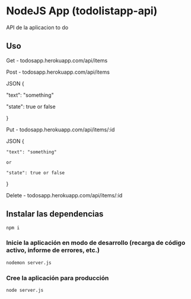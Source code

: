 # NodeJS App (todolistapp-api)

API de la aplicacion to do

## Uso

Get - todosapp.herokuapp.com/api/items

Post - todosapp.herokuapp.com/api/items

JSON
{
  
  "text": "something"
  
  "state": true or false
  
}

Put - todosapp.herokuapp.com/api/items/:id

JSON
{

    "text": "something"

    or

    "state": true or false

}

Delete - todosapp.herokuapp.com/api/items/:id

## Instalar las dependencias
```bash
npm i
```

### Inicie la aplicación en modo de desarrollo (recarga de código activo, informe de errores, etc.)
```bash
nodemon server.js
```

### Cree la aplicación para producción
```bash
node server.js
```
